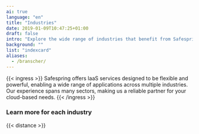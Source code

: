 ```yaml
---
ai: true
language: "en"
title: "Industries"
date: 2019-01-09T10:47:25+01:00
draft: false
intro: "Explore the wide range of industries that benefit from Safespring’s innovative IaaS services. We deliver customizable and reliable solutions that meet the unique needs of each sector."
background: ""
list: "indexcard"
aliases:
  - /branscher/
---
```

{{< ingress >}}
Safespring offers IaaS services designed to be flexible and powerful, enabling a wide range of applications across multiple industries. Our experience spans many sectors, making us a reliable partner for your cloud-based needs.
{{< /ingress >}}

### Learn more for each industry

{{< distance >}}